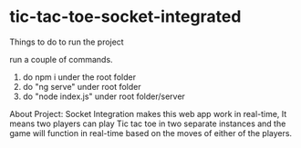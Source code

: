 # tic-tac-toe-socket-integrated
Things to do to run the project

run a couple of commands.

1. do npm i under the root folder
2. do "ng serve" under root folder
3. do "node index.js" under root folder/server

About Project: 
Socket Integration makes this web app work in real-time, It means two players can play Tic tac toe in two separate instances and the game will function in real-time based on the moves of either of the players. 
